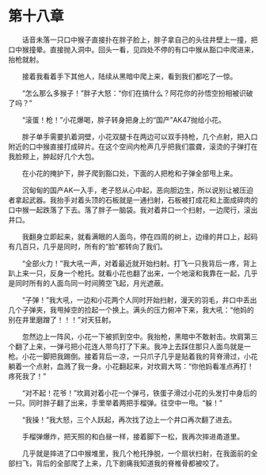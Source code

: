 # 第十八章


　　话音未落一只口中猴子直接扑在胖子脸上，胖子拿自己的头往井壁上一撞，把口中猴撞晕。直接抛入洞中。回头一看，见四处不停的有口中猴从豁口中爬进来，抬枪就射。

　　接着我看着手下其他人，陆续从黑暗中爬上来，看到我们都吃了一惊。

　　“怎么那么多猴子！”胖子大怒：“你们在搞什么？阿花你的孙悟空扮相被识破了吗？”

　　“滚蛋！枪！”小花爆喝，胖子转身把身上的“国产”AK47抛给小花。

　　胖子单手需要扒着洞壁，小花双腿卡在两边可以双手持枪，几个点射，把入口附近的口中猴直接打成碎片。在这个空间内枪声几乎把我们震聋，滚烫的子弹打在我脸颊上，肿起好几个大包。

　　在小花的掩护下，胖子爬到豁口处，下面的人把枪和子弹全部甩上来。

　　沉甸甸的国产AK一入手，老子怒从心中起，恶向胆边生，所以说别让被压迫者拿起武器。我抬手对着头顶的石板就是一通扫射，石板被打成花和上面成碎肉的口中猴一起跌落了下去。落了胖子一脑袋。我对着井口一个扫射，一边爬行，滚出井口。

　　我翻身立即起来，就看满眼的人面鸟，停在四周的树上，边缘的井口上，起码有几百只，几乎是同时，所有的“脸”都转向了我们。

　　“全部火力！”我大吼一声，对着最近就开始扫射。打飞一只我背后一疼，背上趴上来一只，反身一个枪托。就看小花也翻了出来，一个地滚和我靠在一起，几乎是同时所有的人面鸟同一时间腾空飞起，月光遮蔽。

　　“子弹！”我大吼，一边和小花两个人同时开始扫射，漫天的羽毛，井口中丢出几个子弹夹，我甩掉空的捡起一个换上。满头的压力俯冲下来，我大吼：“他妈的别在井里磨蹭了！！！”对天狂射。

　　忽然边上一阵风，小花一下被抓到空中。我抬枪，黑暗中不敢射击。坎肩第三个翻了上来，一弹弓把小花连人带鸟打了下来。我冲上去踩住那只人面鸟就是一枪。小花一脚把我踢倒。接着背后一凉，一只爪子几乎是贴着我的背脊滑过，小花躺着一个点射，血溅了我一身。小花翻起来，对坎肩大骂：“你他妈看准点再打！疼死我了！”

　　“对不起！花爷！”坎肩对着小花一个弹弓，铁蛋子滑过小花的头发打中身后的一只。同时胖子翻了出来，手里举着两把手榴弹。往空中一甩。“躲！”

　　“我操！”我大怒，三个人跃起，再次找了边上一个井口再次翻了进去。

　　手榴弹爆炸，把天照的和白昼一样，接着脚下一松，我再次摔进甬道里。

　　几乎就是摔进了口中猴堆里，我几个枪托挣脱，一个扇状扫射，在我面前的全部扫飞，背后的全部爬了上来，几下剧痛我知道我的脊椎骨都被咬了。

